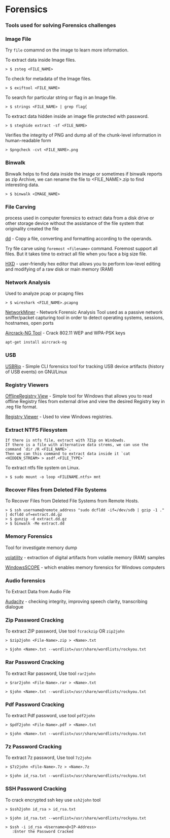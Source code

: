 # Forensics

### Tools used for solving Forensics challenges

### Image File

Try `file` comamnd on the image to learn more information.

To extract data inside Image files.



```
> $ zsteg <FILE_NAME>
```

To check for metadata of the Image files.

```
> $ exiftool <FILE_NAME>
```

To search for particular string or flag in an Image file.

```
> $ strings <FILE_NAME> | grep flag{
```

To extract data hidden inside an image file protected with password.

```
> $ steghide extract -sf <FILE_NAME>
```
Verifies the integrity of PNG and dump all of the chunk-level information in human-readable form
```
> $pngcheck -cvt <FILE_NAME>.png
```
### Binwalk

Binwalk helps to find data inside the image or sometimes if binwalk reports as zip Archive, we can rename the file to <FILE_NAME>.zip to find interesting data.
```
> $ binwalk <IMAGE_NAME>
```

### File Carving

process used in computer forensics to extract data from a disk drive or other storage device without the assistance of the file system that originality created the file

[dd](https://man7.org/linux/man-pages/man1/dd.1.html) - Copy a file, converting and formatting according to the operands.

Try file carve using `foremost <filename>` command. Foremost support all files. But it takes time to extract all file when you face a big size file.

[HXD](https://mh-nexus.de/en/hxd/) - user-friendly hex editor that allows you to perform low-level editing and modifying of a raw disk or main memory (RAM)

### Network Analysis

Used to analyze pcap or pcapng files

```
> $ wireshark <FILE_NAME>.pcapng
```

[NetworkMiner](https://www.netresec.com/index.ashx?page=NetworkMiner) -  Network Forensic Analysis Tool used as a passive network sniffer/packet capturing tool in order to detect operating systems, sessions, hostnames, open ports

[Aircrack-NG Tool](https://www.aircrack-ng.org/) - Crack 802.11 WEP and WPA-PSK keys
```
apt-get install aircrack-ng
```

### USB

[USBRip](https://github.com/snovvcrash/usbrip) - Simple CLI forensics tool for tracking USB device artifacts (history of USB events) on GNU/Linux

### Registry Viewers

[OfflineRegistry View](https://www.nirsoft.net/utils/offline_registry_view.html) - Simple tool for Windows that allows you to read offline Registry files from external drive and view the desired Registry key in .reg file format.

[Registry Viewer](https://accessdata.com/product-download/registry-viewer-2-0-0) - Used to view Windows registries.

### Extract NTFS Filesystem

```
If there is ntfs file, extract with 7Zip on Windowds. 
If there is a file with alternative data strems, we can use the command `dir /R <FILE_NAME>`.
Then we can this command to extract data inside it `cat <HIDDEN_STREAM> > asdf.<FILE_TYPE>`
```

To extract ntfs file system on Linux.

```
> $ sudo mount -o loop <FILENAME.ntfs> mnt
```

### Recover Files from Deleted File Systems

To Recover Files from Deleted File Systems from Remote Hosts.
```
> $ ssh username@remote_address "sudo dcfldd -if=/dev/sdb | gzip -1 ." | dcfldd of=extract.dd.gz
> $ gunzip -d extract.dd.gz
> $ binwalk -Me extract.dd
```

### Memory Forensics 

Tool for investigate memory dump


[volatility](https://github.com/volatilityfoundation/volatility) - extraction of digital artifacts from volatile memory (RAM) samples

[WindowsSCOPE](http://www.windowsscope.com/) - which enables memory forensics for Windows computers

### Audio forensics

To Extract Data from Audio File 


[Audacity](https://sourceforge.net/projects/audacity/) -  checking integrity, improving speech clarity, transcribing dialogue





### Zip Password Cracking

To extract ZIP password, Use tool `fcrackzip` OR `zip2john`

```
> $zip2john <File-Name>.zip > <Name>.txt

> $john <Name>.txt --wordlist=/usr/share/wordlists/rockyou.txt
```
### Rar Password Cracking 

To extract Rar password, Use tool `rar2john`

```
> $rar2john <File-Name>.rar > <Name>.txt

> $john <Name>.txt --wordlist=/usr/share/wordlists/rockyou.txt

```

### Pdf Password Cracking 

To extract Pdf password, use tool `pdf2john`

```
> $pdf2john <File-Name>.pdf > <Name>.txt

> $john <Name>.txt --wordlist=/usr/share/wordlists/rockyou.txt

```

### 7z Password Cracking

To extract 7z password, Use tool `7z2john`

```
> $7z2john <File-Name>.7z > <Name>.7z

> $john id_rsa.txt --wordlist=/usr/share/wordlists/rockyou.txt

```

### SSH Password Cracking

To crack encrypted ssh key use `ssh2john` tool

```
> $ssh2john id_rsa > id_rsa.txt

> $john id_rsa.txt --wordlist=/usr/share/wordlists/rockyou.txt

> $ssh -i id_rsa <Username>@<IP-Address>
   :Enter the Password Cracked 
```